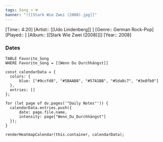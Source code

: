 ```yaml
---
tags: Song ⭐ 💔
banner: "![[Stark Wie Zwei (2008).jpg]]"
---
```

[Time:: 4:20]
[Artist:: [[Udo Lindenberg]] ]
[Genre:: German Rock-Pop]
[Played:: ]
[Album:: [[Stark Wie Zwei (2008)]]]
[Year:: 2008]
### Dates
````dataview
TABLE Favorite_Song
WHERE Favorite_Song = [[Wenn Du Durchhängst]]
````
  ```dataviewjs
const calendarData = { 
	colors: { 
		blue: ["#9ccfd8", "#5BAAB8", "#57A1BB", "#5da8c7", "#3e8fb0"] 
	}, 
	entries: [] 
}; 

for (let page of dv.pages('"Daily Notes"')) { 
	calendarData.entries.push({ 
		date: page.file.name, 
		intensity: page["Wenn_Du_Durchhängst"]
	}); 
} 

renderHeatmapCalendar(this.container, calendarData);
```
